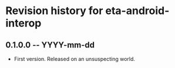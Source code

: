 # Revision history for eta-android-interop

## 0.1.0.0  -- YYYY-mm-dd

* First version. Released on an unsuspecting world.
